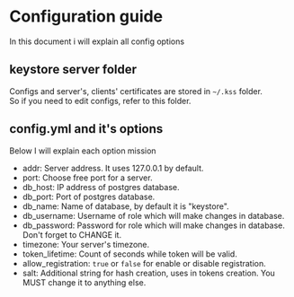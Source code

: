 # Configuration guide
In this document i will explain all config options

## keystore server folder
Configs and server's, clients' certificates are stored in `~/.kss` folder.<br/>
So if you need to edit configs, refer to this folder.

## config.yml and it's options
Below I will explain each option mission
- addr: Server address. It uses 127.0.0.1 by default.
- port: Choose free port for a server.
- db_host: IP address of postgres database.
- db_port: Port of postgres database.
- db_name: Name of database, by default it is "keystore".
- db_username: Username of role which will make changes in database.
- db_password: Password for role which will make changes in database. Don't forget to CHANGE it.
- timezone: Your server's timezone.
- token_lifetime: Count of seconds while token will be valid.
- allow_registration: `true` or `false` for enable or disable registration.
- salt: Additional string for hash creation, uses in tokens creation. You MUST change it to anything else.
  <br/>
